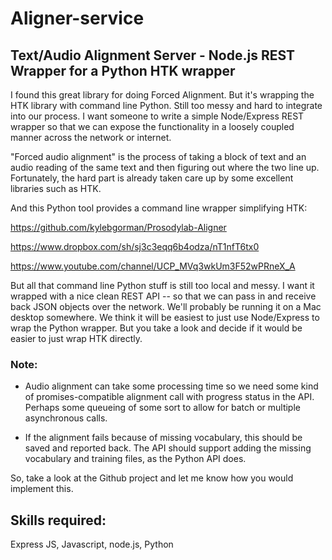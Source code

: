 Aligner-service
===============

## Text/Audio Alignment Server - Node.js REST Wrapper for a Python HTK wrapper

I found this great library for doing Forced Alignment. But it's wrapping the HTK library with command line Python. Still too messy and hard to integrate into our process. I want someone to write a simple Node/Express REST wrapper so that we can expose the functionality in a loosely coupled manner across the network or internet.

"Forced audio alignment" is the process of taking a block of text and an audio reading of the same text and then figuring out where the two line up. Fortunately, the hard part is already taken care up by some excellent libraries such as HTK. 

And this Python tool provides a command line wrapper simplifying HTK:

https://github.com/kylebgorman/Prosodylab-Aligner

https://www.dropbox.com/sh/sj3c3eqq6b4odza/nT1nfT6tx0

https://www.youtube.com/channel/UCP_MVq3wkUm3F52wPRneX_A

But all that command line Python stuff is still too local and messy. I want it wrapped with a nice clean REST API -- so that we can pass in and receive back JSON objects over the network. We'll probably be running it on a Mac desktop somewhere. We think it will be easiest to just use Node/Express to wrap the Python wrapper. But you take a look and decide if it would be easier to just wrap HTK directly.

### Note: 

* Audio alignment can take some processing time so we need some kind of promises-compatible alignment call with progress status in the API. Perhaps some queueing of some sort to allow for batch or multiple asynchronous calls.

* If the alignment fails because of missing vocabulary, this should be saved and reported back. The API should support adding the missing vocabulary and training files, as the Python API does.

So, take a look at the Github project and let me know how you would implement this.

## Skills required: 

Express JS, Javascript, node.js, Python
